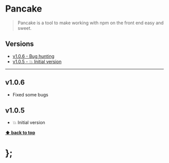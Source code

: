 Pancake
=======

> Pancake is a tool to make working with npm on the front end easy and sweet.


## Versions

* [v1.0.6 - Bug hunting](v106)
* [v1.0.5 - 💥 Initial version](v105)


----------------------------------------------------------------------------------------------------------------------------------------------------------------


## v1.0.6

- Fixed some bugs


## v1.0.5

- 💥 Initial version


**[⬆ back to top](#contents)**


# };
